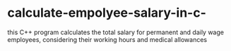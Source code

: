 # calculate-empolyee-salary-in-c-
this C++ program calculates the total salary for permanent and daily wage employees, considering their working hours and medical allowances
